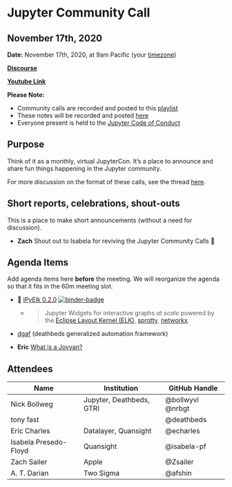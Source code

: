 # Jupyter Community Call
## November 17th, 2020

**Date:** November 17th, 2020, at 9am Pacific (your [timezone](https://arewemeetingyet.com/Los%20Angeles/2020-11-17/09:00/Jupyter%20Community%20Call))

**[Discourse](https://discourse.jupyter.org/t/jupyter-community-calls/668)** 

**[Youtube Link](https://youtu.be/bko-v1ZZoig)**

**Please Note:**
- Community calls are recorded and posted to this [playlist](https://www.youtube.com/playlist?list=PLUrHeD2K9Cmkoamm4NjLmvXC4Y6E1o8SP)
- These notes will be recorded and posted [here](https://jupyter.readthedocs.io/en/latest/community/community-call-notes/index.html)
- Everyone present is held to the [Jupyter Code of Conduct](https://jupyter.org/conduct)

## Purpose

Think of it as a monthly, virtual JupyterCon. It’s a place to announce and share fun things happening in the Jupyter community.

For more discussion on the format of these calls, see the thread [here](https://discourse.jupyter.org/t/reviving-the-all-jupyter-team-meetings/423).

## Short reports, celebrations, shout-outs

This is a place to make short announcements (without a need for discussion). 

* **Zach** Shout out to Isabela for reviving the Jupyter Community Calls :tada:

## Agenda Items

Add agenda items here **before** the meeting. We will reorganize the agenda so that it fits in the 60m meeting slot.

* 🦌 [IPyElk 0.2.0](https://github.com/jupyrdf/ipyelk) [![binder-badge](https://mybinder.org/badge_logo.svg)](https://mybinder.org/v2/gh/jupyrdf/ipyelk/42db3e3?urlpath=lab%2Ftree%2Fexamples%2F_index.ipynb)
  * > Jupyter Widgets for interactive graphs _at scale_ powered by the [Eclipse Layout Kernel (ELK)](https://github.com/kieler/elkjs), [sprotty](https://github.com/eclipse/sprotty), [networkx](https://networkx.github.io).

* [dgaf](https://github.com/deathbeds/dgaf) (deathbeds generalized automation framework)

* **Eric** [What is a Jovyan?](https://jupyter.readthedocs.io/en/latest/community/content-community.html#what-is-a-jovyan)

## Attendees

|   Name           |           Institution     | GitHub Handle                     |
|------------------|---------------------------|-----------------------------------|
| Nick Bollweg     | Jupyter, Deathbeds, GTRI  | @bollwyvl @nrbgt 
|    tony fast              |                           | @deathbeds
|Eric Charles | Datalayer, Quansight | @echarles |
| Isabela Presedo-Floyd  |Quansight            |@isabela-pf |
| Zach Sailer |  Apple  |  @Zsailer |
|A. T. Darian | Two Sigma | @afshin |
